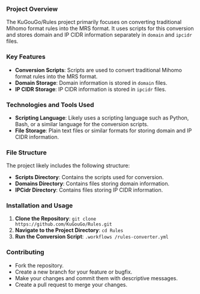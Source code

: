 ### Project Overview
The KuGouGo/Rules project primarily focuses on converting traditional Mihomo format rules into the MRS format. It uses scripts for this conversion and stores domain and IP CIDR information separately in `domain` and `ipcidr` files.

### Key Features
- **Conversion Scripts**: Scripts are used to convert traditional Mihomo format rules into the MRS format.
- **Domain Storage**: Domain information is stored in `domain` files.
- **IP CIDR Storage**: IP CIDR information is stored in `ipcidr` files.

### Technologies and Tools Used
- **Scripting Language**: Likely uses a scripting language such as Python, Bash, or a similar language for the conversion scripts.
- **File Storage**: Plain text files or similar formats for storing domain and IP CIDR information.

### File Structure
The project likely includes the following structure:
- **Scripts Directory**: Contains the scripts used for conversion.
- **Domains Directory**: Contains files storing domain information.
- **IPCidr Directory**: Contains files storing IP CIDR information.

### Installation and Usage
1. **Clone the Repository**: `git clone https://github.com/KuGouGo/Rules.git`
2. **Navigate to the Project Directory**: `cd Rules`
3. **Run the Conversion Script**: `.workflows
/rules-converter.yml` 

### Contributing
- Fork the repository.
- Create a new branch for your feature or bugfix.
- Make your changes and commit them with descriptive messages.
- Create a pull request to merge your changes.
